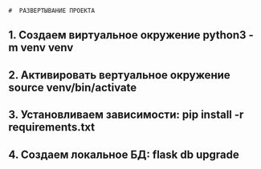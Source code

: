     #  РАЗВЕРТЫВАНИЕ ПРОЕКТА 
## 1. Создаем виртуальное окружение python3 -m venv venv
## 2. Активировать вертуальное окружение source venv/bin/activate
## 3. Установливаем зависимости: pip install -r requirements.txt
## 4. Создаем локальное БД: flask db upgrade